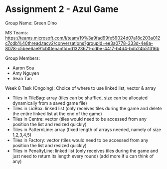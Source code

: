 # Assignment 2 - Azul Game

Group Name: Green Dino

MS Teams: https://teams.microsoft.com/l/team/19%3a9fad99fe59024d07a18c203a012c7cdb%40thread.tacv2/conversations?groupId=ee3a0778-333d-4e8a-8078-c5bee6ae91cb&tenantId=d1323671-cdbe-4417-b4d4-bdb24b51316b

Group Members:
- Aaron Soa
- Amy Nguyen
- Sean Tan

Week 8 Task (Ongoing):
Choice of where to use linked list, vector & array
- Tiles in TileBag: array (tiles can be shuffled, size can be allocated dynamically from a saved game file)
- Tiles in LidBox: linked list (only receives tiles during the game and delete the entire linked list at the end of the game)
- Tiles in Centre: vector (tiles would need to be accessed from any position the list and resized quickly)
- Tiles in PatternLine: array (fixed length of arrays needed, namely of size 1,2,3,4,5)
- Tiles in Factory: vector (tiles would need to be accessed from any position the list and resized quickly)
- Tiles in PenaltyLine: linked list (only receives tiles during the game and just need to return its length every round)
(add more if u can think of any)

